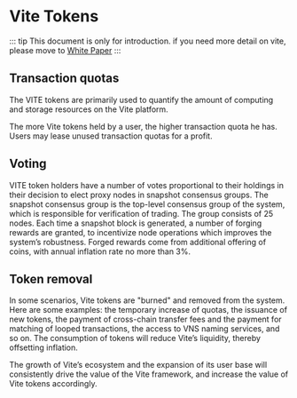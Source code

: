 # Vite Tokens

::: tip This document is only for introduction. if you need more detail on vite, please move to [White Paper](https://www.vite.org/whitepaper/vite_en.pdf) :::

## Transaction quotas

The VITE tokens are primarily used to quantify the amount of computing and storage resources on the Vite platform.

The more Vite tokens held by a user, the higher transaction quota he has. Users may lease unused transaction quotas for a profit.

## Voting

VITE token holders have a number of votes proportional to their holdings in their decision to elect proxy nodes in snapshot consensus groups. The snapshot consensus group is the top-level consensus group of the system, which is responsible for verification of trading. The group consists of 25 nodes. Each time a snapshot block is generated, a number of forging rewards are granted, to incentivize node operations which improves the system’s robustness. Forged rewards come from additional offering of coins, with annual inflation rate no more than 3%.

## Token removal

In some scenarios, Vite tokens are "burned" and removed from the system. Here are some examples: the temporary increase of quotas, the issuance of new tokens, the payment of cross-chain transfer fees and the payment for matching of looped transactions, the access to VNS naming services, and so on. The consumption of tokens will reduce Vite’s liquidity, thereby offsetting inflation.

The growth of Vite’s ecosystem and the expansion of its user base will consistently drive the value of the Vite framework, and increase the value of Vite tokens accordingly.